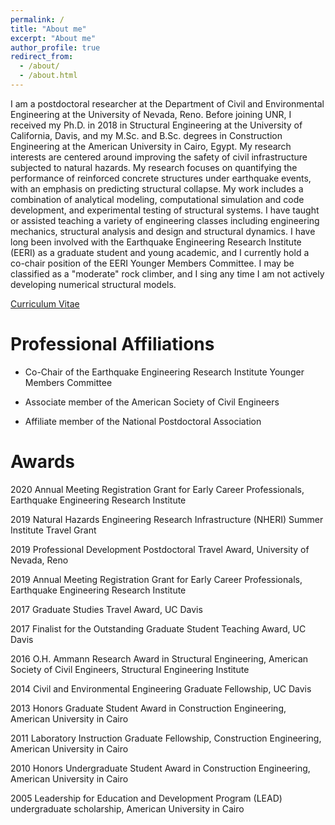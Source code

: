 ```yaml
---
permalink: /
title: "About me"
excerpt: "About me"
author_profile: true
redirect_from: 
  - /about/
  - /about.html
---
```


I am a postdoctoral researcher at the Department of Civil and Environmental Engineering at the University of Nevada, Reno. Before joining UNR, I received my Ph.D. in 2018 in Structural Engineering at the University of California, Davis, and my M.Sc. and B.Sc. degrees in Construction Engineering at the American University in Cairo, Egypt. My research interests are centered around improving the safety of civil infrastructure subjected to natural hazards. My research focuses on quantifying the performance of reinforced concrete structures under earthquake events, with an emphasis on predicting structural collapse. My work includes a combination of analytical modeling, computational simulation and code development, and experimental testing of structural systems. I have taught or assisted teaching a variety of engineering classes including engineering mechanics, structural analysis and design and structural dynamics. I have long been involved with the Earthquake Engineering Research Institute (EERI) as a graduate student and young academic, and I currently hold a co-chair position of the EERI Younger Members Committee. I may be classified as a "moderate" rock climber, and I sing any time I am not actively developing numerical structural models.

[Curriculum Vitae](http://mmkenawy.github.io/files/Maha_Kenawy_CV_2019_November.pdf)

Professional Affiliations
======
- Co-Chair of the Earthquake Engineering Research Institute Younger Members Committee

- Associate member of the American Society of Civil Engineers

- Affiliate member of the National Postdoctoral Association


Awards
======
2020     Annual Meeting Registration Grant for Early Career Professionals, Earthquake Engineering Research Institute

2019     Natural Hazards Engineering Research Infrastructure (NHERI) Summer Institute Travel Grant

2019     Professional Development Postdoctoral Travel Award, University of Nevada, Reno

2019     Annual Meeting Registration Grant for Early Career Professionals, Earthquake Engineering Research Institute

2017     Graduate Studies Travel Award, UC Davis

2017     Finalist for the Outstanding Graduate Student Teaching Award, UC Davis

2016     O.H. Ammann Research Award in Structural Engineering, American Society of Civil Engineers, Structural                       Engineering Institute

2014     Civil and Environmental Engineering Graduate Fellowship, UC Davis

2013     Honors Graduate Student Award in Construction Engineering, American University in Cairo

2011     Laboratory Instruction Graduate Fellowship, Construction Engineering, American University in Cairo

2010     Honors Undergraduate Student Award in Construction Engineering, American University in Cairo

2005     Leadership for Education and Development Program (LEAD) undergraduate scholarship, American University in Cairo
